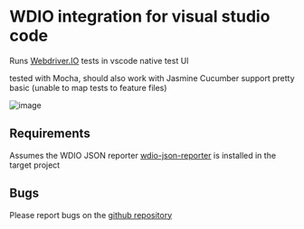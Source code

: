 # WDIO integration for visual studio code

Runs [Webdriver.IO](https://webdriver.io/) tests in vscode native test UI

tested with Mocha, should also work with Jasmine
Cucumber support pretty basic (unable to map tests to feature files)

![image](https://user-images.githubusercontent.com/2453277/197976140-e049bd69-23bb-42fb-8f99-3197b64d5a88.png)

## Requirements

Assumes the WDIO JSON reporter [wdio-json-reporter](https://www.npmjs.com/package/wdio-json-reporter) is installed in the target project

## Bugs

Please report bugs on the [github repository](https://github.com/marcellourbani/vscode-wdio/issues)
